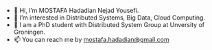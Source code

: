 - 👋 Hi, I’m MOSTAFA Hadadian Nejad Yousefi.
- 👀 I’m interested in Distributed Systems, Big Data, Cloud Computing.
- 🌱 I am a PhD student with Distributed System Group at Unversity of Groningen.
- 📫 You can reach me by mostafa.hadadian@gmail.com

<!---
mhadadian/mhadadian is a ✨ special ✨ repository because its `README.md` (this file) appears on your GitHub profile.
You can click the Preview link to take a look at your changes.
- 💞️ I’m looking to collaborate on ...
--->
